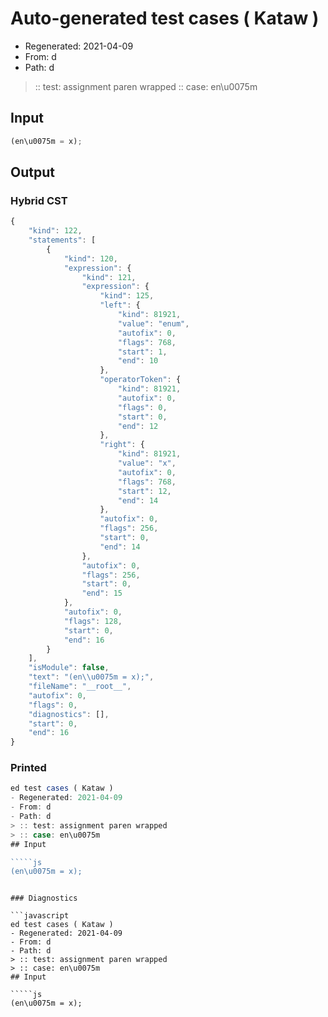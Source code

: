# Auto-generated test cases ( Kataw )
- Regenerated: 2021-04-09
- From: d
- Path: d
> :: test: assignment paren wrapped
> :: case: en\u0075m
## Input

`````js
(en\u0075m = x);
`````

## Output

### Hybrid CST

```javascript
{
    "kind": 122,
    "statements": [
        {
            "kind": 120,
            "expression": {
                "kind": 121,
                "expression": {
                    "kind": 125,
                    "left": {
                        "kind": 81921,
                        "value": "enum",
                        "autofix": 0,
                        "flags": 768,
                        "start": 1,
                        "end": 10
                    },
                    "operatorToken": {
                        "kind": 81921,
                        "autofix": 0,
                        "flags": 0,
                        "start": 0,
                        "end": 12
                    },
                    "right": {
                        "kind": 81921,
                        "value": "x",
                        "autofix": 0,
                        "flags": 768,
                        "start": 12,
                        "end": 14
                    },
                    "autofix": 0,
                    "flags": 256,
                    "start": 0,
                    "end": 14
                },
                "autofix": 0,
                "flags": 256,
                "start": 0,
                "end": 15
            },
            "autofix": 0,
            "flags": 128,
            "start": 0,
            "end": 16
        }
    ],
    "isModule": false,
    "text": "(en\\u0075m = x);",
    "fileName": "__root__",
    "autofix": 0,
    "flags": 0,
    "diagnostics": [],
    "start": 0,
    "end": 16
}
```

### Printed

```javascript
ed test cases ( Kataw )
- Regenerated: 2021-04-09
- From: d
- Path: d
> :: test: assignment paren wrapped
> :: case: en\u0075m
## Input

`````js
(en\u0075m = x);
`````
```

### Diagnostics

```javascript
ed test cases ( Kataw )
- Regenerated: 2021-04-09
- From: d
- Path: d
> :: test: assignment paren wrapped
> :: case: en\u0075m
## Input

`````js
(en\u0075m = x);
`````
```

